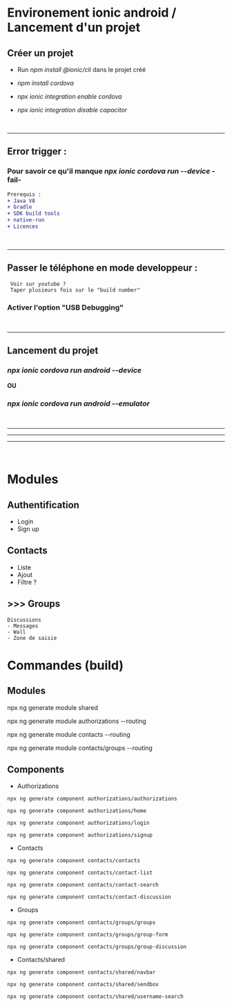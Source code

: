# Environement ionic android / Lancement d'un projet

## Créer un projet

- Run <i> npm install @ionic/cli </i> dans le projet créé
- <i>npm install cordova</i>

- <i>npx ionic integration enable cordova
- npx ionic integration disable capacitor </i>

</br>

___
## Error trigger : 


### Pour savoir ce qu'il manque  <i>npx ionic cordova run --device</i> -fail- 
```diff 
Prerequis : 
+ Java V8
+ Gradle
+ SDK build tools
+ native-run
+ Licences 
```

</br>

___

## Passer le téléphone en mode developpeur : 

```
 Voir sur youtube ?
 Taper plusieurs fois sur le "build number"
```

### Activer l'option "USB Debugging"  </br >
</br>

___
## Lancement du projet
### <i>npx ionic cordova run android --device</i>

<b>OU</b>

### <i>npx ionic cordova run android --emulator</i>
</br>

____
____
____
</br>

# Modules

## Authentification
- Login
- Sign up

## Contacts
- Liste
- Ajout
- Filtre ?

## >>> Groups 

```
Discussions
- Messages
- Wall
- Zone de saisie

```


# Commandes (build)

## Modules

npx ng generate module shared

npx ng generate module authorizations --routing

npx ng generate module contacts --routing

npx ng generate module contacts/groups --routing


## Components

- Authorizations
```
npx ng generate component authorizations/authorizations

npx ng generate component authorizations/home

npx ng generate component authorizations/login

npx ng generate component authorizations/signup
```

- Contacts
```
npx ng generate component contacts/contacts

npx ng generate component contacts/contact-list

npx ng generate component contacts/contact-search

npx ng generate component contacts/contact-discussion
```

- Groups
```
npx ng generate component contacts/groups/groups

npx ng generate component contacts/groups/group-form

npx ng generate component contacts/groups/group-discussion
```

- Contacts/shared
```
npx ng generate component contacts/shared/navbar

npx ng generate component contacts/shared/sendbox

npx ng generate component contacts/shared/username-search
```